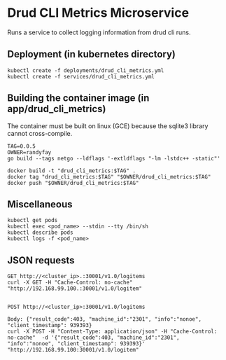 # Drud CLI Metrics Microservice

Runs a service to collect logging information from drud cli runs.

## Deployment (in kubernetes directory)
```
kubectl create -f deployments/drud_cli_metrics.yml
kubectl create -f services/drud_cli_metrics.yml
```

## Building the container image (in app/drud_cli_metrics)

The container must be built on linux (GCE) because the sqlite3 library cannot cross-compile.

```
TAG=0.0.5
OWNER=randyfay
go build --tags netgo --ldflags '-extldflags "-lm -lstdc++ -static"'

docker build -t "drud_cli_metrics:$TAG" .
docker tag "drud_cli_metrics:$TAG" "$OWNER/drud_cli_metrics:$TAG"
docker push "$OWNER/drud_cli_metrics:$TAG"
```

## Miscellaneous

```
kubectl get pods
kubectl exec <pod_name> --stdin --tty /bin/sh
kubectl describe pods
kubectl logs -f <pod_name>  

```

## JSON requests
```
GET http://<cluster_ip>.:30001/v1.0/logitems
curl -X GET -H "Cache-Control: no-cache" "http://192.168.99.100.:30001/v1.0/logitem"


POST http://<cluster_ip>:30001/v1.0/logitems

Body: {"result_code":403, "machine_id":"2301", "info":"nonoe", "client_timestamp": 939393}
curl -X POST -H "Content-Type: application/json" -H "Cache-Control: no-cache"  -d '{"result_code":403, "machine_id":"2301", "info":"nonoe", "client_timestamp": 939393}' "http://192.168.99.100:30001/v1.0/logitem"
```
